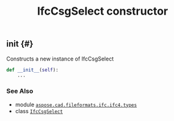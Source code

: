 ﻿---
title: IfcCsgSelect constructor
second_title: Aspose.CAD for Python via .NET API References
description: 
type: docs
weight: 10
url: /python-net/aspose.cad.fileformats.ifc.ifc4.types/ifccsgselect/__init__/
is_root: false
---

## __init__ {#}

Constructs a new instance of IfcCsgSelect



```python
def __init__(self):
    ...
```





### See Also
* module [`aspose.cad.fileformats.ifc.ifc4.types`](../../)
* class [`IfcCsgSelect`](/cad/python-net/aspose.cad.fileformats.ifc.ifc4.types/ifccsgselect)
